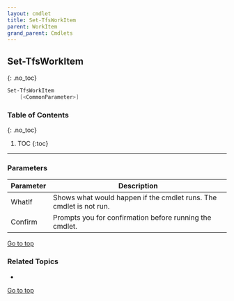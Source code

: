```yaml
---
layout: cmdlet
title: Set-TfsWorkItem
parent: WorkItem
grand_parent: Cmdlets
---
```

## Set-TfsWorkItem
{: .no_toc}



```powershell
Set-TfsWorkItem
    [<CommonParameter>]

```

### Table of Contents
{: .no_toc}

1. TOC
{:toc}

-----
### Parameters

| Parameter | Description |
|:----------|-------------|
 | WhatIf | Shows what would happen if the cmdlet runs. The cmdlet is not run. |
 | Confirm | Prompts you for confirmation before running the cmdlet. |
 
[Go to top](#set-tfsworkitem)

### Related Topics

* 


[Go to top](#set-tfsworkitem)

